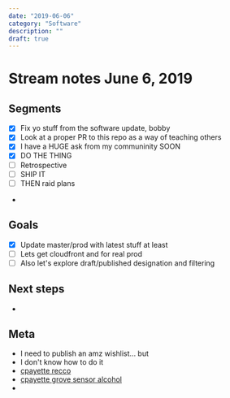 ```yaml
---
date: "2019-06-06"
category: "Software"
description: ""
draft: true
---
```


# Stream notes June 6, 2019

## Segments

- [x] Fix yo stuff from the software update, bobby
- [x] Look at a proper PR to this repo as a way of teaching others
- [x] I have a HUGE ask from my communinity SOON
- [x] DO THE THING
- [ ] Retrospective
- [ ] SHIP IT
- [ ] THEN raid plans
-

## Goals

- [x] Update master/prod with latest stuff at least
- [ ] Lets get cloudfront and for real prod
- [ ] Also let's explore draft/published designation and filtering

## Next steps

-

## Meta

- I need to publish an amz wishlist... but
- I don't know how to do it
- [cpayette recco](https://www.morewithlesstoday.com/set-wish-list-amazon-com/)
- [cpayette grove sensor alcohol](https://www.seeedstudio.com/Grove-Alcohol-Sensor-p-764.html)
-
